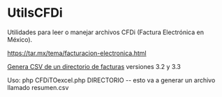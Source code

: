# UtilsCFDi

Utilidades para leer o manejar archivos CFDi (Factura Electrónica en México).


https://tar.mx/tema/facturacion-electronica.html

[Genera CSV de un directorio de facturas](CFDiTOexcel.php) versiones 3.2 y 3.3

Uso: php CFDiTOexcel.php DIRECTORIO 
-- esto va a generar un archivo llamado resumen.csv
